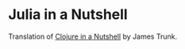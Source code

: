 # Julia in a Nutshell

Translation of [Clojure in a Nutshell](https://www.youtube.com/watch?v=C-kF25fWTO8) by James Trunk.
